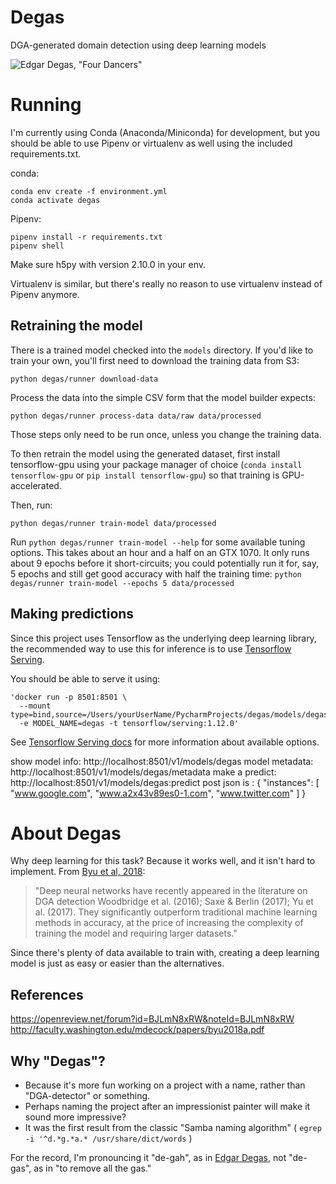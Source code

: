 # Degas
DGA-generated domain detection using deep learning models

![Edgar Degas, "Four Dancers"](degas_four_dancers.jpg)

# Running
I'm currently using Conda (Anaconda/Miniconda) for development, but you should be able to use Pipenv or virtualenv as 
well using the included requirements.txt. 

conda: 
```
conda env create -f environment.yml
conda activate degas
```
Pipenv:
```
pipenv install -r requirements.txt
pipenv shell
```
Make sure  h5py with version 2.10.0 in your env. 

Virtualenv is similar, but there's really no reason to use virtualenv instead of Pipenv anymore.


## Retraining the model
There is a trained model checked into the `models` directory. If you'd like to train your own, you'll first need to 
download the training data from S3: 
```
python degas/runner download-data
```
Process the data into the simple CSV form that the model builder expects: 
```
python degas/runner process-data data/raw data/processed
```
Those steps only need to be run once, unless you change the training data.

To then retrain the model using the generated dataset, first install tensorflow-gpu using your package manager of choice 
(`conda install tensorflow-gpu` or `pip install tensorflow-gpu`) so that training is GPU-accelerated.

Then, run:
```
python degas/runner train-model data/processed
```

Run `python degas/runner train-model --help` for some available tuning options.
This takes about an hour and a half on an GTX 1070. It only runs about 9 epochs before it short-circuits; you could 
potentially run it for, say, 5 epochs and still get good accuracy with half the training time: 
`python degas/runner train-model --epochs 5 data/processed `


## Making predictions

Since this project uses Tensorflow as the underlying deep learning library, the recommended way to use this for 
inference is to use [Tensorflow Serving](https://www.tensorflow.org/serving/). 

You should be able to serve it using:
```
'docker run -p 8501:8501 \
  --mount type=bind,source=/Users/yourUserName/PycharmProjects/degas/models/degas,target=/models/degas\
  -e MODEL_NAME=degas -t tensorflow/serving:1.12.0'
```
See [Tensorflow Serving docs](https://www.tensorflow.org/serving/docker) for more information about available options.

show model info:
http://localhost:8501/v1/models/degas
model metadata:
http://localhost:8501/v1/models/degas/metadata
make a predict:
http://localhost:8501/v1/models/degas:predict
post json is :
{
  "instances": [ "www.google.com", "www.a2x43v89es0-1.com", "www.twitter.com" ]
}

# About Degas

Why deep learning for this task? Because it works well, and it isn't hard to implement. From [Byu et al, 2018](http://faculty.washington.edu/mdecock/papers/byu2018a.pdf): 

> "Deep neural networks have recently appeared in the literature on DGA detection Woodbridge et al. (2016); Saxe & Berlin (2017); Yu et al. (2017). They significantly outperform traditional machine learning methods in accuracy, at the price of increasing the complexity of training the model and requiring larger datasets."

Since there's plenty of data available to train with, creating a deep learning model is just as easy or easier than the alternatives.


## References
https://openreview.net/forum?id=BJLmN8xRW&noteId=BJLmN8xRW
http://faculty.washington.edu/mdecock/papers/byu2018a.pdf


## Why "Degas"? 
 * Because it's more fun working on a project with a name, rather than "DGA-detector" or something. 
 * Perhaps naming the project after an impressionist painter will make it sound more impressive?
 * It was the first result from the classic "Samba naming algorithm" ( `egrep -i '^d.*g.*a.* /usr/share/dict/words` )

For the record, I'm pronouncing it "de-gah", as in [Edgar Degas](https://en.wikipedia.org/wiki/Edgar_Degas), not "de-gas", as in "to remove all the gas." 
